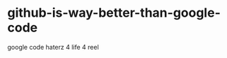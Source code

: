 github-is-way-better-than-google-code
=====================================

google code haterz 4 life
4 reel
